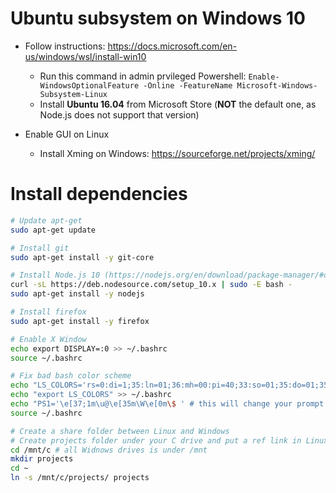 # Ubuntu subsystem on Windows 10 

* Follow instructions: https://docs.microsoft.com/en-us/windows/wsl/install-win10
    * Run this command in admin prvileged Powershell: `Enable-WindowsOptionalFeature -Online -FeatureName Microsoft-Windows-Subsystem-Linux`
    * Install __Ubuntu 16.04__ from Microsoft Store (__NOT__ the default one, as Node.js does not support that version)

* Enable GUI on Linux
    - Install Xming on Windows: https://sourceforge.net/projects/xming/

# Install dependencies

```bash
# Update apt-get
sudo apt-get update

# Install git
sudo apt-get install -y git-core

# Install Node.js 10 (https://nodejs.org/en/download/package-manager/#debian-and-ubuntu-based-linux-distributions)
curl -sL https://deb.nodesource.com/setup_10.x | sudo -E bash -
sudo apt-get install -y nodejs

# Install firefox
sudo apt-get install -y firefox

# Enable X Window
echo export DISPLAY=:0 >> ~/.bashrc
source ~/.bashrc

# Fix bad bash color scheme
echo "LS_COLORS='rs=0:di=1;35:ln=01;36:mh=00:pi=40;33:so=01;35:do=01;35:bd=40;33;01:cd=40;33;01:or=40;31;01:su=37;41:sg=30;43:ca=30;41:tw=30;42:ow=34;42:st=37;44:ex=01;32:*.tar=01;31:*.tgz=01;31:*.arj=01;31:*.taz=01;31:*.lzh=01;31:*.lzma=01;31:*.tlz=01;31:*.txz=01;31:*.zip=01;31:*.z=01;31:*.Z=01;31:*.dz=01;31:*.gz=01;31:*.lz=01;31:*.xz=01;31:*.bz2=01;31:*.bz=01;31:*.tbz=01;31:*.tbz2=01;31:*.tz=01;31:*.deb=01;31:*.rpm=01;31:*.jar=01;31:*.war=01;31:*.ear=01;31:*.sar=01;31:*.rar=01;31:*.ace=01;31:*.zoo=01;31:*.cpio=01;31:*.7z=01;31:*.rz=01;31:*.jpg=01;35:*.jpeg=01;35:*.gif=01;35:*.bmp=01;35:*.pbm=01;35:*.pgm=01;35:*.ppm=01;35:*.tga=01;35:*.xbm=01;35:*.xpm=01;35:*.tif=01;35:*.tiff=01;35:*.png=01;35:*.svg=01;35:*.svgz=01;35:*.mng=01;35:*.pcx=01;35:*.mov=01;35:*.mpg=01;35:*.mpeg=01;35:*.m2v=01;35:*.mkv=01;35:*.webm=01;35:*.ogm=01;35:*.mp4=01;35:*.m4v=01;35:*.mp4v=01;35:*.vob=01;35:*.qt=01;35:*.nuv=01;35:*.wmv=01;35:*.asf=01;35:*.rm=01;35:*.rmvb=01;35:*.flc=01;35:*.avi=01;35:*.fli=01;35:*.flv=01;35:*.gl=01;35:*.dl=01;35:*.xcf=01;35:*.xwd=01;35:*.yuv=01;35:*.cgm=01;35:*.emf=01;35:*.axv=01;35:*.anx=01;35:*.ogv=01;35:*.ogx=01;35:*.aac=00;36:*.au=00;36:*.flac=00;36:*.mid=00;36:*.midi=00;36:*.mka=00;36:*.mp3=00;36:*.mpc=00;36:*.ogg=00;36:*.ra=00;36:*.wav=00;36:*.axa=00;36:*.oga=00;36:*.spx=00;36:*.xspf=00;36:';" >> ~/.bashrc
echo "export LS_COLORS" >> ~/.bashrc
echo "PS1='\e[37;1m\u@\e[35m\W\e[0m\$ ' # this will change your prompt format" >> ~/.bashrc
source ~/.bashrc

# Create a share folder between Linux and Windows
# Create projects folder under your C drive and put a ref link in Linux home dir
cd /mnt/c # all Widnows drives is under /mnt
mkdir projects
cd ~
ln -s /mnt/c/projects/ projects

```
